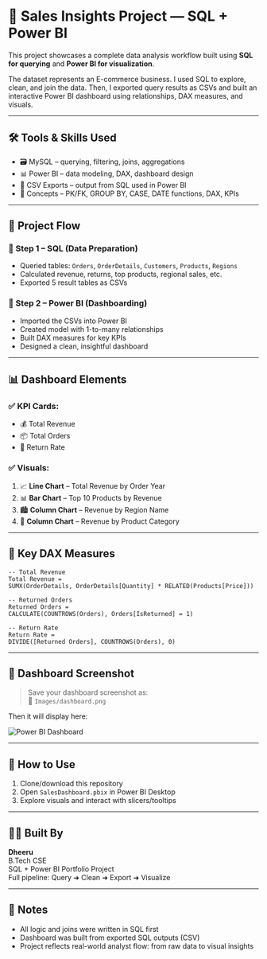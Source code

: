 # 🧠 Sales Insights Project — SQL + Power BI

This project showcases a complete data analysis workflow built using **SQL for querying** and **Power BI for visualization**.

The dataset represents an E-commerce business. I used SQL to explore, clean, and join the data. Then, I exported query results as CSVs and built an interactive Power BI dashboard using relationships, DAX measures, and visuals.

---

## 🛠 Tools & Skills Used

- 🗃️ MySQL – querying, filtering, joins, aggregations
- 📊 Power BI – data modeling, DAX, dashboard design
- 📂 CSV Exports – output from SQL used in Power BI
- 🧠 Concepts – PK/FK, GROUP BY, CASE, DATE functions, DAX, KPIs

---

## 📁 Project Flow

### 🔹 Step 1 – SQL (Data Preparation)
- Queried tables: `Orders`, `OrderDetails`, `Customers`, `Products`, `Regions`
- Calculated revenue, returns, top products, regional sales, etc.
- Exported 5 result tables as CSVs

### 🔹 Step 2 – Power BI (Dashboarding)
- Imported the CSVs into Power BI
- Created model with 1-to-many relationships
- Built DAX measures for key KPIs
- Designed a clean, insightful dashboard

---

## 📊 Dashboard Elements

### ✅ KPI Cards:
- 💰 Total Revenue  
- 📦 Total Orders  
- 🔁 Return Rate  

### ✅ Visuals:
1. 📈 **Line Chart** – Total Revenue by Order Year  
2. 📊 **Bar Chart** – Top 10 Products by Revenue  
3. 🏙 **Column Chart** – Revenue by Region Name  
4. 🧺 **Column Chart** – Revenue by Product Category  

---

## 🧮 Key DAX Measures

```DAX
-- Total Revenue
Total Revenue = 
SUMX(OrderDetails, OrderDetails[Quantity] * RELATED(Products[Price]))

-- Returned Orders
Returned Orders = 
CALCULATE(COUNTROWS(Orders), Orders[IsReturned] = 1)

-- Return Rate
Return Rate = 
DIVIDE([Returned Orders], COUNTROWS(Orders), 0)
```

---

## 📸 Dashboard Screenshot

> Save your dashboard screenshot as:  
> 📂 `Images/dashboard.png`  

Then it will display here:

![Power BI Dashboard](Images/dashboard.png)

---

## 🚀 How to Use

1. Clone/download this repository  
2. Open `SalesDashboard.pbix` in Power BI Desktop  
3. Explore visuals and interact with slicers/tooltips  

---

## 👨‍💻 Built By

**Dheeru**  
B.Tech CSE  
SQL + Power BI Portfolio Project  
Full pipeline: Query ➜ Clean ➜ Export ➜ Visualize  

---

## 📝 Notes

- All logic and joins were written in SQL first  
- Dashboard was built from exported SQL outputs (CSV)  
- Project reflects real-world analyst flow: from raw data to visual insights
